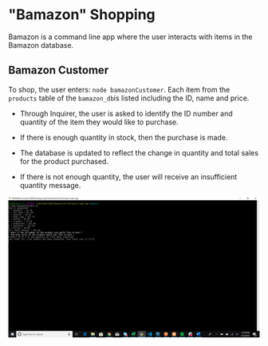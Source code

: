 # "Bamazon" Shopping

Bamazon is a command line app where the user interacts with items in the Bamazon database.

## Bamazon Customer

To shop, the user enters: `node bamazonCustomer`. Each item from the `products` table of the `bamazon_db`is listed including the ID, name and price.

* Through Inquirer, the user is asked to identify the ID number and quantity of the item they would like to purchase.

* If there is enough quantity in stock, then the purchase is made.
* The database is updated to reflect the change in quantity and total sales for the product purchased.

* If there is not enough quantity, the user will receive an insufficient quantity message.

<img src="img/bamazon_example.jpg"> 